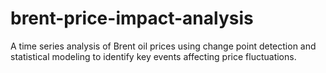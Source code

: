 # brent-price-impact-analysis
 A time series analysis of Brent oil prices using change point detection and statistical modeling to identify key events affecting price fluctuations.
